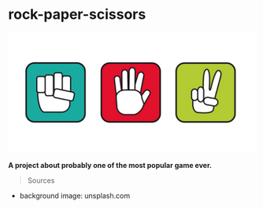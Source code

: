 # rock-paper-scissors

![ROCK PAPER SCISSORS](./img/rps-readme-wallpaper.png)

**A project about probably one of the most popular game ever.**

> Sources
- background image: unsplash.com

